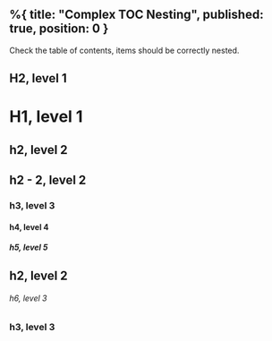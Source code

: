 %{
    title: "Complex TOC Nesting",
    published: true,
    position: 0
}
---

Check the table of contents, items should be correctly nested.

## H2, level 1

# H1, level 1
## h2, level 2

## h2 - 2, level 2
### h3, level 3
#### h4, level 4
##### h5, level 5

## h2, level 2
###### h6, level 3
### h3, level 3